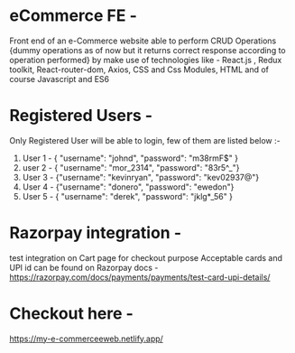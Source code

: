 # eCommerce FE - 
Front end of an e-Commerce website able to perform CRUD Operations {dummy operations as of now but it returns correct response according to operation performed} by make use of technologies like - React.js , Redux toolkit, React-router-dom, Axios, CSS and Css Modules, HTML and of course Javascript and ES6


# Registered Users -
Only Registered User will be able to login, few of them are listed below :-

1. User 1 - {
"username": "johnd",
"password": "m38rmF$"
}
2. user 2 - {
"username": "mor_2314",
"password": "83r5^_"}
3. User 3 - {"username": "kevinryan",
"password": "kev02937@"}
4. User 4 - {"username": "donero",
"password": "ewedon"}
5. User 5 - {
"username": "derek",
"password": "jklg*_56"
}

# Razorpay integration -
test integration on Cart page for checkout purpose
Acceptable cards and UPI id can be found on Razorpay docs - https://razorpay.com/docs/payments/payments/test-card-upi-details/


# Checkout here - 
https://my-e-commerceeweb.netlify.app/



